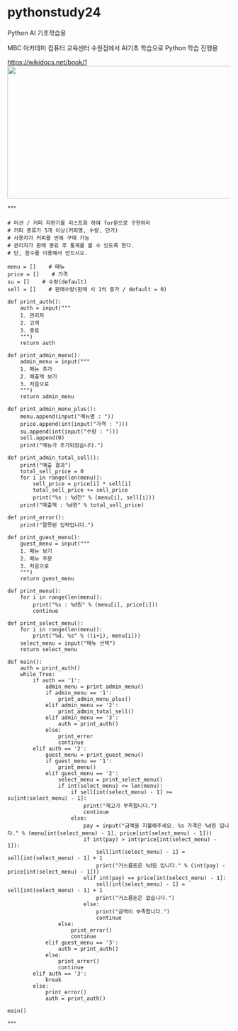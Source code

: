 # pythonstudy24
Python AI 기초학습용

MBC 아카데미 컴퓨터 교육센터 수원점에서 AI기초 학습으로 Python 학습 진행용

https://wikidocs.net/book/1
<a href="https://github.com/devxb/gitanimals">
<img
  src="https://render.gitanimals.org/farms/shk0349"
  width="600"
  height="300"
/>
</a>

"""


    # 미션 / 커피 자판기를 리스트화 하여 for문으로 구현하라
    # 커피 종류가 5개 이상(커피명, 수량, 단가)
    # 사용자가 커피를 반복 구매 가능
    # 관리자가 판매 종료 후 통계를 볼 수 있도록 한다.
    # 단, 함수를 이용해서 만드시오.
    
    menu = []    # 메뉴
    price = []    # 가격
    su = []    # 수량(default)
    sell = []    # 판매수량(판매 시 1씩 증가 / default = 0)
    
    def print_auth():
        auth = input("""
        1. 관리자
        2. 고객
        3. 종료
        """)
        return auth
    
    def print_admin_menu():
        admin_menu = input("""
        1. 메뉴 추가
        2. 매출액 보기
        3. 처음으로
        """)
        return admin_menu
    
    def print_admin_menu_plus():
        menu.append(input("메뉴명 : "))
        price.append(int(input("가격 : ")))
        su.append(int(input("수량 : ")))
        sell.append(0)
        print("메뉴가 추가되었습니다.")
    
    def print_admin_total_sell():
        print("매출 결과")
        total_sell_price = 0
        for i in range(len(menu)):
            sell_price = price[i] * sell[i]
            total_sell_price += sell_price
            print("%s : %d잔" % (menu[i], sell[i]))
        print("매출액 : %d원" % total_sell_price)
    
    def print_error():
        print("잘못된 입력입니다.")
    
    def print_guest_menu():
        guest_menu = input("""
        1. 메뉴 보기
        2. 메뉴 주문
        3. 처음으로
        """)
        return guest_menu
    
    def print_menu():
        for i in range(len(menu)):
            print("%s : %d원" % (menu[i], price[i]))
            continue
    
    def print_select_menu():
        for i in range(len(menu)):
            print("%d. %s" % ((i+1), menu[i]))
        select_menu = input("메뉴 선택")
        return select_menu
    
    def main():
        auth = print_auth()
        while True:
            if auth == '1':
                admin_menu = print_admin_menu()
                if admin_menu == '1':
                    print_admin_menu_plus()
                elif admin_menu == '2':
                    print_admin_total_sell()
                elif admin_menu == '3':
                    auth = print_auth()
                else:
                    print_error
                    continue
            elif auth == '2':
                guest_menu = print_guest_menu()
                if guest_menu == '1':
                    print_menu()
                elif guest_menu == '2':
                    select_menu = print_select_menu()
                    if int(select_menu) <= len(menu):
                        if sell[int(select_menu) - 1] >= su[int(select_menu) - 1]:
                            print("재고가 부족합니다.")
                            continue
                        else:
                            pay = input("금액을 지불해주세요. %s 가격은 %d원 입니다." % (menu[int(select_menu) - 1], price[int(select_menu) - 1]))
                            if int(pay) > int(price[int(select_menu) - 1]):
                                sell[int(select_menu) - 1] = sell[int(select_menu) - 1] + 1
                                print("거스름돈은 %d원 입니다." % (int(pay) - price[int(select_menu) - 1]))
                            elif int(pay) == price[int(select_menu) - 1]:
                                sell[int(select_menu) - 1] = sell[int(select_menu) - 1] + 1
                                print("거스름돈은 없습니다.")
                            else:
                                print("금액이 부족합니다.")
                                continue
                    else:
                        print_error()
                        continue
                elif guest_menu == '3':
                    auth = print_auth()
                else:
                    print_error()
                    continue
            elif auth == '3':
                break
            else:
                print_error()
                auth = print_auth()
    
    main()


"""
